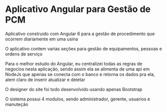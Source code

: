 # Aplicativo Angular para Gestão de PCM

Aplicativo construido com Angular 6 para a gestão de procedimento que ocorrem diariamente em uma usina

O aplicativo contem varias seções para gestão de equipamentos, pessoas e ordens de serviço

Para o melhor estudo do Angular, eu centralizei todas as regras de negocios nesta aplicação, sendo assim ela se alimenta de uma api em NodeJs que apenas se conecta com o banco e retorna os dados pra ela, alem claro de inserir atualizar e deletar

O designer do site foi todo desenvolvido usando apenas Bootstrap

O sistema possui 4 modulos, sendo administrador, gerente, usuarios e manuteção
